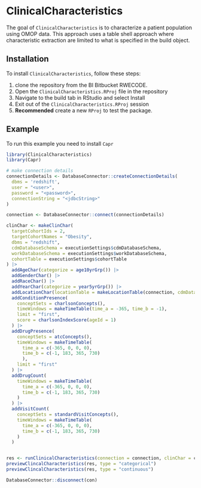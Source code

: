 
# ClinicalCharacteristics

<!-- badges: start -->
<!-- badges: end -->

The goal of `ClinicalCharacteristics` is to characterize a patient population using OMOP data. This approach uses
a table shell approach where characteristic extraction are limited to what is specified in the build object.

## Installation

To install `ClinicalCharacteristics`, follow these steps:

1) clone the repository from the BI Bitbucket RWECODE.
2) Open the `ClinicalCharacteristics.RProj` file in the repository
3) Navigate to the build tab in RStudio and select Install
4) Exit out of the `ClinicalCharacteristics.RProj` session
5) **Recommended** create a new `RProj` to test the package.

## Example

To run this example you need to install `Capr`

``` r
library(ClinicalCharacteristics)
library(Capr)

# make connection details
connectionDetails <- DatabaseConnector::createConnectionDetails(
  dbms = 'redshift',
  user = "<user>",
  password = "<password>",
  connectionString = "<jdbcString>"
)

connection <- DatabaseConnector::connect(connectionDetails)

clinChar <- makeClinChar(
  targetCohortIds = 2,
  targetCohortNames = "Obesity",
  dbms = "redshift",
  cdmDatabaseSchema = executionSettings$cdmDatabaseSchema,
  workDatabaseSchema = executionSettings$workDatabaseSchema,
  cohortTable = executionSettings$cohortTable
) |>
  addAgeChar(categorize = age10yrGrp()) |>
  addGenderChar() |>
  addRaceChar() |>
  addYearChar(categorize = year5yrGrp()) |>
  addLocationChar(locationTable = makeLocationTable(connection, cdmDatabaseSchema = executionSettings$cdmDatabaseSchema)) |>
  addConditionPresence(
    conceptSets = charlsonConcepts(),
    timeWindows = makeTimeTable(time_a = -365, time_b = -1),
    limit = "first",
    score = charlsonIndexScore(ageId = 1)
  ) |>
  addDrugPresence(
    conceptSets = atcConcepts(),
    timeWindows = makeTimeTable(
      time_a = c(-365, 0, 0, 0),
      time_b = c(-1, 183, 365, 730)
      ),
    limit = "first"
  ) |>
  addDrugCount(
    timeWindows = makeTimeTable(
      time_a = c(-365, 0, 0, 0),
      time_b = c(-1, 183, 365, 730)
    )
  ) |>
  addVisitCount(
    conceptSets = standardVisitConcepts(),
    timeWindows = makeTimeTable(
      time_a = c(-365, 0, 0, 0),
      time_b = c(-1, 183, 365, 730)
    )
  )


res <- runClinicalCharacteristics(connection = connection, clinChar = clinChar)
previewClincalCharacteristics(res, type = "categorical")
previewClincalCharacteristics(res, type = "continuous")

DatabaseConnector::disconnect(con)


```

